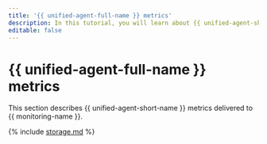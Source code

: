 ```yaml
---
title: '{{ unified-agent-full-name }} metrics'
description: In this tutorial, you will learn about {{ unified-agent-short-name }} metrics.
editable: false
---
```


# {{ unified-agent-full-name }} metrics

This section describes {{ unified-agent-short-name }} metrics delivered to {{ monitoring-name }}.

{% include [storage.md](../../_includes/monitoring/metrics-ref/unifiedagent.md) %}